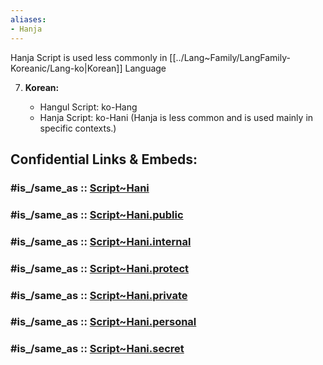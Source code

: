 ```yaml
---
aliases:
- Hanja
---
```


Hanja Script is used less commonly in [[../Lang~Family/LangFamily-Koreanic/Lang-ko|Korean]] Language

7. **Korean:**
    
    - Hangul Script: ko-Hang
    - Hanja Script: ko-Hani (Hanja is less common and is used mainly in specific contexts.)


## Confidential Links & Embeds: 

### #is_/same_as :: [Script~Hani](/_Standards/Language/Scripts/Script~Hani.md) 

### #is_/same_as :: [Script~Hani.public](/_public/Language/Scripts/Script~Hani.public.md) 

### #is_/same_as :: [Script~Hani.internal](/_internal/Language/Scripts/Script~Hani.internal.md) 

### #is_/same_as :: [Script~Hani.protect](/_protect/Language/Scripts/Script~Hani.protect.md) 

### #is_/same_as :: [Script~Hani.private](/_private/Language/Scripts/Script~Hani.private.md) 

### #is_/same_as :: [Script~Hani.personal](/_personal/Language/Scripts/Script~Hani.personal.md) 

### #is_/same_as :: [Script~Hani.secret](/_secret/Language/Scripts/Script~Hani.secret.md)

